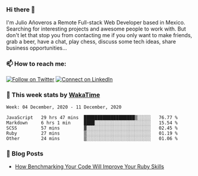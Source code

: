 ### Hi there 👋

I'm Julio Añoveros a Remote Full-stack Web Developer based in Mexico. Searching for interesting projects and awesome people to work with. But don't let that stop you from contacting me if you only want to make friends, grab a beer, have a chat, play chess, discuss some tech ideas, share business opportunities... 

### :mailbox: How to reach me:

[![Follow on Twitter](https://img.shields.io/badge/--twitter?label=Twitter&logo=Twitter&style=social)](https://twitter.com/AnoverosJulio) [![Connect on LinkedIn](https://img.shields.io/badge/--linkedin?label=LinkedIn&logo=LinkedIn&style=social)](https://www.linkedin.com/in/jubaan)

### :construction_worker: This week stats by [WakaTime]('https://wakatime.com')
<!--START_SECTION:waka-->
```text
Week: 04 December, 2020 - 11 December, 2020

JavaScript   29 hrs 47 mins  ███████████████████▒░░░░░   76.77 % 
Markdown     6 hrs 1 min     ████░░░░░░░░░░░░░░░░░░░░░   15.54 % 
SCSS         57 mins         ▓░░░░░░░░░░░░░░░░░░░░░░░░   02.45 % 
Ruby         27 mins         ▒░░░░░░░░░░░░░░░░░░░░░░░░   01.19 % 
Other        24 mins         ▒░░░░░░░░░░░░░░░░░░░░░░░░   01.06 % 
```
<!--END_SECTION:waka-->

### :newspaper: Blog Posts
<!-- BLOG-POST-LIST:START -->
- [How Benchmarking Your Code Will Improve Your Ruby Skills](https://dev.to/jubaan/how-benchmarking-your-code-will-improve-your-ruby-skills-2m83)
<!-- BLOG-POST-LIST:END -->


